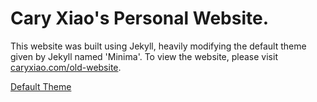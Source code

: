 # Cary Xiao's Personal Website.

This website was built using Jekyll, heavily modifying the default theme given by Jekyll named 'Minima'. To view the website, please visit [caryxiao.com/old-website](https://caryxiao.com/old-website/).

[Default Theme](https://jekyll.github.io/minima/)
